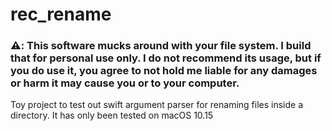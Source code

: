 # rec_rename

### ⚠️: This software mucks around with your file system. I build that for personal use only. I do not recommend its usage, but if you do use it, you agree to not hold me liable for any damages or harm it may cause you or to your computer.

Toy project to test out swift argument parser for renaming files inside a directory. It has only been tested on macOS 10.15
